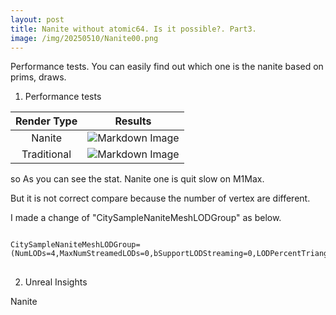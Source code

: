 ```yaml
---
layout: post
title: Nanite without atomic64. Is it possible?. Part3.
image: /img/20250510/Nanite00.png
---
```


Performance tests. You can easily find out which one is the nanite based on prims, draws.

1. Performance tests

|Render Type|Results|
|:---:|:---:|
|Nanite|![Markdown Image](/img/20250510/Nanite00.png "Nanite")|
|Traditional|![Markdown Image](/img/20250510/Nanite01.png "Traditional")|

so As you can see the stat. Nanite one is quit slow on M1Max.

But it is not correct compare because the number of vertex are different.

I made a change of "CitySampleNaniteMeshLODGroup" as below.

<pre>
<code>
CitySampleNaniteMeshLODGroup=(NumLODs=4,MaxNumStreamedLODs=0,bSupportLODStreaming=0,LODPercentTriangles=25.0)
</code>
</pre>

2. Unreal Insights

Nanite
